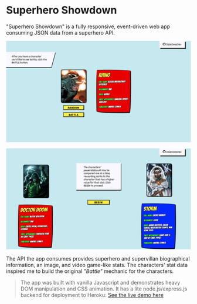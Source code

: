 # Superhero Showdown

"Superhero Showdown" is a fully responsive, event-driven web app consuming JSON data from a superhero API.

![screenshot of the application](public/images/screenshot_01.png?raw=true)

![screenshot two of the application](public/images/screenshot_02.png?raw=true)

The API the app consumes provides superhero and supervillan biographical information, an image, and video game-like stats.
The characters' stat data inspired me to build the original _"Battle"_ mechanic for the characters.

> The app was built with vanilla Javascript and demonstrates heavy DOM manipulation and CSS animation. It has a lite node.js/express.js backend for deployment to Heroku:
> [See the live demo here](https://superhero-showdown-app.herokuapp.com/)
